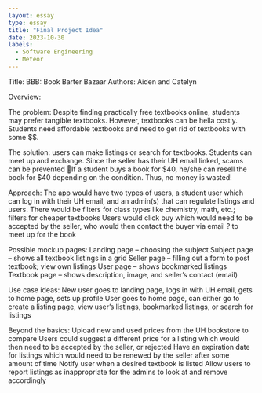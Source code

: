 ```yaml
---
layout: essay
type: essay
title: "Final Project Idea"
date: 2023-10-30
labels:
  - Software Engineering
  - Meteor
---
```

Title: BBB: Book Barter Bazaar
Authors: Aiden and Catelyn

Overview:

The problem: Despite finding practically free textbooks online, students may prefer tangible textbooks. However, textbooks can be hella costly. Students need affordable textbooks and need to get rid of textbooks with some $$. 

The solution: users can make listings or search for textbooks. Students can meet up and exchange. Since the seller has their UH email linked, scams can be prevented 🙂If a student buys a book for $40, he/she can resell the book for $40 depending on the condition. Thus, no money is wasted!

Approach:
The app would have two types of users, a student user which can log in with their UH email, and an admin(s) that can regulate listings and users.
There would be filters for class types like chemistry, math, etc.; filters for cheaper textbooks
Users would click buy which would need to be accepted by the seller, who would then contact the buyer via email ? to meet up for the book

Possible mockup pages:
Landing page – choosing the subject
Subject page – shows all textbook listings in a grid 
Seller page – filling out a form to post textbook; view own listings
User page – shows bookmarked listings 
Textbook page – shows description, image, and seller’s contact (email)

Use case ideas: 
New user goes to landing page, logs in with UH email, gets to home page, sets up profile
User goes to home page, can either go to create a listing page, view user’s listings, bookmarked listings, or search for listings

Beyond the basics:
Upload new and used prices from the UH bookstore to compare 
Users could suggest a different price for a listing which would then need to be accepted by the seller, or rejected
Have an expiration date for listings which would need to be renewed by the seller after some amount of time
Notify user when a desired textbook is listed
Allow users to report listings as inappropriate for the admins to look at and remove accordingly
